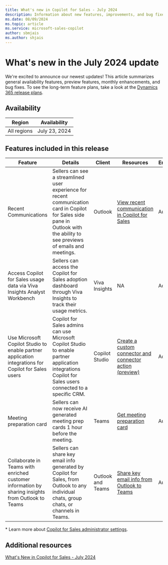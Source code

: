 ```yaml
---
title: What's new in Copilot for Sales - July 2024
description: Information about new features, improvements, and bug fixes in Copilot for Sales July 2024 release.
ms.date: 08/09/2024
ms.topic: article
ms.service: microsoft-sales-copilot
author: sbmjais
ms.author: shjais
---
```


# What's new in the July 2024 update

We're excited to announce our newest updates! This article summarizes general availability features, preview features, monthly enhancements, and bug fixes. To see the long-term feature plans, take a look at the [Dynamics 365 release plans](/dynamics365/release-plans/).

## Availability

| Region      | Availability  |
|-------------|---------------|
| All regions | July 23, 2024 |

## Features included in this release

| Feature | Details | Client | Resources | Enabled by * | Availability |
|------------|-------------|------------|----------|-----------|----------|
| Recent Communications|Sellers can see a streamlined user experience for recent communication card in Copilot for Sales side pane in Outlook with the ability to see previews of emails and meetings. |Outlook|[View recent communication in Copilot for Sales](recent-communications.md)|Automatically|General availability|
|Access Copilot for Sales usage data via Viva Insights Analyst Workbench|Sellers can access the Copilot for Sales adoption dashboard through Viva Insights to track their usage metrics.|Viva Insights|NA|Administrator|Private preview|
|Use Microsoft Copilot Studio to enable partner application integrations for Copilot for Sales users|Copilot for Sales admins can use Microsoft Copilot Studio to enable partner application integrations Copilot for Sales users connected to a specific CRM.|Copilot Studio|[Create a custom connector and connector action (preview)](custom-connector-action.md)|Administrator|Public preview|
|Meeting preparation card|Sellers can now receive AI generated meeting prep cards 1 hour before the meeting.|Teams|[Get meeting preparation card](use-sales-copilot-app-during-meeting.md#get-meeting-preparation-card)|Automatically|General availability|
|Collaborate in Teams with enriched customer information by sharing insights from Outlook to Teams|Sellers can share key email info generated by Copilot for Sales, from Outlook to any individual chats, group chats, or channels in Teams.|Outlook and Teams|[Share key email info from Outlook to Teams](share-insights-from-outlook-to-teams.md)|Automatically|General availability| 



\* Learn more about [Copilot for Sales administrator settings](administrator-settings-for-viva-sales.md).


## Additional resources

[What's New in Copilot for Sales - July 2024](https://techcommunity.microsoft.com/t5/microsoft-copilot-for-sales-blog/what-s-new-in-copilot-for-sales-july-2024/ba-p/4202592)